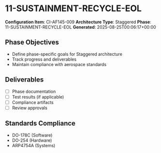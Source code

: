 # 11-SUSTAINMENT-RECYCLE-EOL

**Configuration Item**: CI-AF145-009
**Architecture Type**: Staggered
**Phase**: 11-SUSTAINMENT-RECYCLE-EOL
**Generated**: 2025-08-25T00:06:17+00:00

## Phase Objectives
- Define phase-specific goals for Staggered architecture
- Track progress and deliverables
- Maintain compliance with aerospace standards

## Deliverables
- [ ] Phase documentation
- [ ] Test results (if applicable)
- [ ] Compliance artifacts
- [ ] Review approvals

## Standards Compliance
- DO-178C (Software)
- DO-254 (Hardware)
- ARP4754A (Systems)
